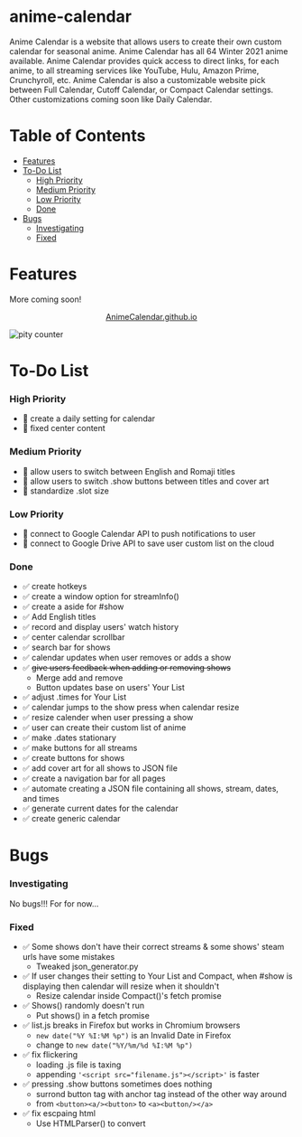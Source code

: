 # anime-calendar
Anime Calendar is a website that allows users to create their own custom calendar for seasonal anime. Anime Calendar has all 64 Winter 2021 anime available. Anime Calendar provides quick access to direct links, for each anime, to all streaming services like YouTube, Hulu, Amazon Prime, Crunchyroll, etc. Anime Calendar is also a customizable website pick between Full Calendar, Cutoff Calendar, or Compact Calendar settings. Other customizations coming soon like Daily Calendar.

# Table of Contents
* [Features](#features)
* [To-Do List](#to-do-list)
    * [High Priority](#high-priority)
    * [Medium Priority](#medium-priority)
    * [Low Priority](#low-priority)
    * [Done](#done)
* [Bugs](#bugs)
    * [Investigating](#investigating)
    * [Fixed](#fixed)

# Features
More coming soon!
<p align="center">
    <a href="https://animecalendar.github.io/">AnimeCalendar.github.io</a>
</p>

![pity counter](https://i.imgur.com/Q6auM0V.png)

# To-Do List

### High Priority

* :black_square_button: create a daily setting for calendar
* :black_square_button: fixed center content

### Medium Priority

* :black_square_button: allow users to switch between English and Romaji titles
* :black_square_button: allow users to switch .show buttons between titles and cover art
* :black_square_button: standardize .slot size

### Low Priority

* :black_square_button: connect to Google Calendar API to push notifications to user
* :black_square_button: connect to Google Drive API to save user custom list on the cloud

### Done

* :white_check_mark: create hotkeys
* :white_check_mark: create a window option for streamInfo()
* :white_check_mark: create a aside for \#show
* :white_check_mark: Add English titles
* :white_check_mark: record and display users\' watch history
* :white_check_mark: center calendar scrollbar
* :white_check_mark: search bar for shows
* :white_check_mark: calendar updates when user removes or adds a show
* :white_check_mark: ~~give users feedback when adding or removing shows~~
    * Merge add and remove
    * Button updates base on users\' Your List
* :white_check_mark: adjust .times for Your List
* :white_check_mark: calendar jumps to the show press when calendar resize
* :white_check_mark: resize calender when user pressing a show
* :white_check_mark: user can create their custom list of anime
* :white_check_mark: make .dates stationary
* :white_check_mark: make buttons for all streams
* :white_check_mark: create buttons for shows
* :white_check_mark: add cover art for all shows to JSON file
* :white_check_mark: create a navigation bar for all pages
* :white_check_mark: automate creating a JSON file containing all shows, stream, dates, and times
* :white_check_mark: generate current dates for the calendar
* :white_check_mark: create generic calendar

# Bugs

### Investigating

No bugs!!! For for now...

### Fixed

* :white_check_mark: Some shows don\'t have their correct streams & some shows\' steam urls have some mistakes
    * Tweaked json_generator.py
* :white_check_mark: If user changes their setting to Your List and Compact, when \#show is displaying then calendar will resize when it shouldn\'t
    * Resize calendar inside Compact()\'s fetch promise
* :white_check_mark: Shows() randomly doesn\'t run
    * Put shows() in a fetch promise
* :white_check_mark: list.js breaks in Firefox but works in Chromium browsers
    * ```new date("%Y %I:%M %p")``` is an Invalid Date in Firefox
    * change to ```new date("%Y/%m/%d %I:%M %p")```
* :white_check_mark: fix flickering
    * loading .js file is taxing
    * appending ```'<script src="filename.js"></script>'``` is faster
* :white_check_mark: pressing .show buttons sometimes does nothing
    * surrond button tag with anchor tag instead of the other way around
    * from ```<button><a/><button>``` to ```<a><button/></a>```
* :white_check_mark: fix escpaing html
    * Use HTMLParser() to convert

